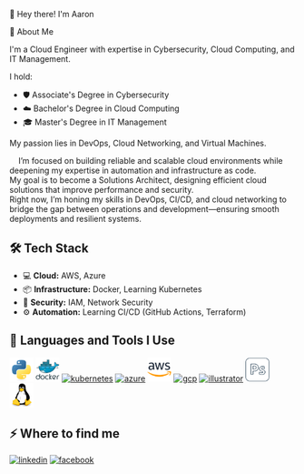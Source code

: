 👋 Hey there! I'm Aaron <br>

🚀 About Me


I'm a Cloud Engineer with expertise in Cybersecurity, Cloud Computing, and IT Management.

I hold:
- 🛡️ Associate's Degree in Cybersecurity
- ☁️ Bachelor's Degree in Cloud Computing
- 🎓 Master's Degree in IT Management

My passion lies in DevOps, Cloud Networking, and Virtual Machines. 

&nbsp;&nbsp;&nbsp;&nbsp;I’m focused on building reliable and scalable cloud environments while deepening my expertise in automation and infrastructure as code.  
My goal is to become a Solutions Architect, designing efficient cloud solutions that improve performance and security.  
Right now, I’m honing my skills in DevOps, CI/CD, and cloud networking to bridge the gap between operations and development—ensuring smooth deployments and resilient systems.


## 🛠 Tech Stack  
- 💻 **Cloud:** AWS, Azure  
- 📦 **Infrastructure:** Docker, Learning Kubernetes  
- 🔐 **Security:** IAM, Network Security  
- ⚙️ **Automation:** Learning CI/CD (GitHub Actions, Terraform)

  
<h2>🚀 Languages and Tools I Use</h2>
<p><a target="_blank" href="https://raw.githubusercontent.com/devicons/devicon/master/icons/python/python-original.svg" style="display: inline-block;"><img src="https://raw.githubusercontent.com/devicons/devicon/master/icons/python/python-original.svg" alt="python" width="42" height="42" /></a>
<a target="_blank" href="https://raw.githubusercontent.com/devicons/devicon/master/icons/docker/docker-original-wordmark.svg" style="display: inline-block;"><img src="https://raw.githubusercontent.com/devicons/devicon/master/icons/docker/docker-original-wordmark.svg" alt="docker" width="42" height="42" /></a>
<a target="_blank" href="https://www.vectorlogo.zone/logos/kubernetes/kubernetes-icon.svg" style="display: inline-block;"><img src="https://www.vectorlogo.zone/logos/kubernetes/kubernetes-icon.svg" alt="kubernetes" width="42" height="42" /></a>
<a target="_blank" href="https://www.vectorlogo.zone/logos/microsoft_azure/microsoft_azure-icon.svg" style="display: inline-block;"><img src="https://www.vectorlogo.zone/logos/microsoft_azure/microsoft_azure-icon.svg" alt="azure" width="42" height="42" /></a>
<a target="_blank" href="https://raw.githubusercontent.com/devicons/devicon/master/icons/amazonwebservices/amazonwebservices-original-wordmark.svg" style="display: inline-block;"><img src="https://raw.githubusercontent.com/devicons/devicon/master/icons/amazonwebservices/amazonwebservices-original-wordmark.svg" alt="aws" width="42" height="42" /></a>
<a target="_blank" href="https://www.vectorlogo.zone/logos/google_cloud/google_cloud-icon.svg" style="display: inline-block;"><img src="https://www.vectorlogo.zone/logos/google_cloud/google_cloud-icon.svg" alt="gcp" width="42" height="42" /></a>
<a target="_blank" href="https://www.vectorlogo.zone/logos/adobe_illustrator/adobe_illustrator-icon.svg" style="display: inline-block;"><img src="https://www.vectorlogo.zone/logos/adobe_illustrator/adobe_illustrator-icon.svg" alt="illustrator" width="42" height="42" /></a>
<a target="_blank" href="https://raw.githubusercontent.com/devicons/devicon/master/icons/photoshop/photoshop-line.svg" style="display: inline-block;"><img src="https://raw.githubusercontent.com/devicons/devicon/master/icons/photoshop/photoshop-line.svg" alt="photoshop" width="42" height="42" /></a>
<a target="_blank" href="https://raw.githubusercontent.com/devicons/devicon/master/icons/linux/linux-original.svg" style="display: inline-block;"><img src="https://raw.githubusercontent.com/devicons/devicon/master/icons/linux/linux-original.svg" alt="linux" width="42" height="42" /></a></p>
<h2>⚡️ Where to find me</h2>
<p><a target="_blank" href="https://www.linkedin.com/in/https://www.linkedin.com/in/aaronglunt/" style="display: inline-block;"><img src="https://img.shields.io/badge/linkedin-logo?style=for-the-badge&logo=linkedin&logoColor=white&color=%230a77b6" alt="linkedin" /></a>
<a target="_blank" href="https://www.facebook.com/https://www.facebook.com/Aaronglunt" style="display: inline-block;"><img src="https://img.shields.io/badge/facebook-logo?style=for-the-badge&logo=facebook&logoColor=white&color=%230866ff" alt="facebook" /></a></p>
